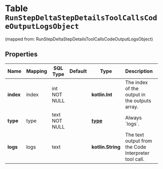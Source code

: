 
# Table `RunStepDeltaStepDetailsToolCallsCodeOutputLogsObject`
(mapped from: RunStepDeltaStepDetailsToolCallsCodeOutputLogsObject)

## Properties
Name | Mapping | SQL Type | Default | Type | Description | Notes
---- | ------- | -------- | ------- | ---- | ----------- | -----
**index** | index | int NOT NULL |  | **kotlin.Int** | The index of the output in the outputs array. | 
**type** | type | text NOT NULL |  | [**type**](#Type) | Always &#x60;logs&#x60;. | 
**logs** | logs | text |  | **kotlin.String** | The text output from the Code Interpreter tool call. |  [optional]





